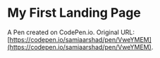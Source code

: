 # My First Landing Page 

A Pen created on CodePen.io. Original URL: [https://codepen.io/samiaarshad/pen/VweYMEM](https://codepen.io/samiaarshad/pen/VweYMEM).


